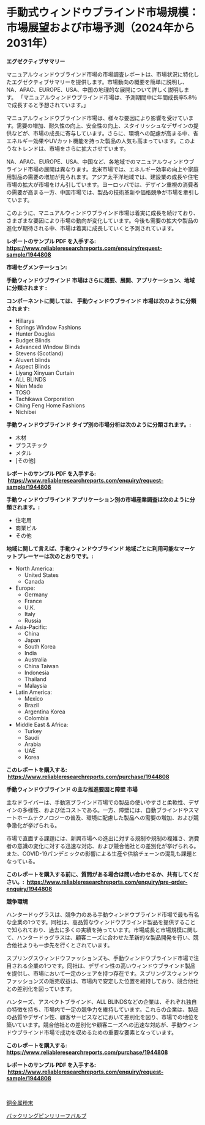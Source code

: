 <p><h1>手動式ウィンドウブラインド市場規模：市場展望および市場予測（2024年から2031年）</h1></p><p><strong>エグゼクティブサマリー</strong></p>
<p><p>マニュアルウィンドウブラインド市場の市場調査レポートは、市場状況に特化したエグゼクティブサマリーを提供します。市場動向の概要を簡単に説明し、NA、APAC、EUROPE、USA、中国の地理的な展開について詳しく説明します。 「マニュアルウィンドウブラインド市場は、予測期間中に年間成長率5.8％で成長すると予想されています。」</p><p>マニュアルウィンドウブラインド市場は、様々な要因により影響を受けています。需要の増加、耐久性の向上、安全性の向上、スタイリッシュなデザインの提供などが、市場の成長に寄与しています。さらに、環境への配慮が高まる中、省エネルギー効果やUVカット機能を持った製品の人気も高まっています。このようなトレンドは、市場をさらに拡大させています。</p><p>NA、APAC、EUROPE、USA、中国など、各地域でのマニュアルウィンドウブラインド市場の展開は異なります。北米市場では、エネルギー効率の向上や家庭用製品の需要の増加が見られます。アジア太平洋地域では、建設業の成長や住宅市場の拡大が市場をけん引しています。ヨーロッパでは、デザイン重視の消費者の需要が高まる一方、中国市場では、製品の技術革新や価格競争が市場を牽引しています。</p><p>このように、マニュアルウィンドウブラインド市場は着実に成長を続けており、さまざまな要因により市場の動向が変化しています。今後も需要の拡大や製品の進化が期待される中、市場は着実に成長していくと予測されています。</p></p>
<p><strong>レポートのサンプル PDF を入手する: <a href="https://www.reliableresearchreports.com/enquiry/request-sample/1944808">https://www.reliableresearchreports.com/enquiry/request-sample/1944808</a></strong></p>
<p><strong>市場セグメンテーション:</strong></p>
<p><strong> 手動ウィンドウブラインド 市場はさらに概要、展開、アプリケーション、地域に分類されます :</strong></p>
<p><strong>コンポーネントに関しては、 手動ウィンドウブラインド 市場は次のように分類されます: &nbsp;</strong></p>
<p><ul><li>Hillarys</li><li>Springs Window Fashions</li><li>Hunter Douglas</li><li>Budget Blinds</li><li>Advanced Window Blinds</li><li>Stevens (Scotland)</li><li>Aluvert blinds</li><li>Aspect Blinds</li><li>Liyang Xinyuan Curtain</li><li>ALL BLINDS</li><li>Nien Made</li><li>TOSO</li><li>Tachikawa Corporation</li><li>Ching Feng Home Fashions</li><li>Nichibei</li></ul></p>
<p><strong> 手動ウィンドウブラインド タイプ別の市場分析は次のように分類されます。:</strong></p>
<p><ul><li>木材</li><li>プラスチック</li><li>メタル</li><li>[その他]</li></ul></p>
<p><strong>レポートのサンプル PDF を入手する: &nbsp;<a href="https://www.reliableresearchreports.com/enquiry/request-sample/1944808">https://www.reliableresearchreports.com/enquiry/request-sample/1944808</a></strong></p>
<p><strong> 手動ウィンドウブラインド アプリケーション別の市場産業調査は次のように分類されます。:</strong></p>
<p><ul><li>住宅用</li><li>商業ビル</li><li>その他</li></ul></p>
<p><strong>地域に関して言えば、手動ウィンドウブラインド 地域ごとに利用可能なマーケットプレーヤーは次のとおりです。:</strong></p>
<p><ul>
    <li>
        North America:
        <ul>
            <li>United States</li>
            <li>Canada</li>
        </ul>
    </li>
    <li>
        Europe:
        <ul>
            <li>Germany</li>
            <li>France</li>
            <li>U.K.</li>
            <li>Italy</li>
            <li>Russia</li>
        </ul>
    </li>
    <li>
        Asia-Pacific:
        <ul>
            <li>China</li>
            <li>Japan</li>
            <li>South Korea</li>
            <li>India</li>
            <li>Australia</li>
            <li>China Taiwan</li>
            <li>Indonesia</li>
            <li>Thailand</li>
            <li>Malaysia</li>
        </ul>
    </li>
    <li>
        Latin America:
        <ul>
            <li>Mexico</li>
            <li>Brazil</li>
            <li>Argentina Korea</li>
            <li>Colombia</li>
        </ul>
    </li>
    <li>
        Middle East & Africa:
        <ul>
            <li>Turkey</li>
            <li>Saudi</li>
            <li>Arabia</li>
            <li>UAE</li>
            <li>Korea</li>
        </ul>
    </li>
    </ul></p>
<p><strong>このレポートを購入する: &nbsp;<a href="https://www.reliableresearchreports.com/purchase/1944808">https://www.reliableresearchreports.com/purchase/1944808</a></strong></p>
<p><strong>手動ウィンドウブラインド の主な推進要因と障壁 市場</strong></p>
<p><p>主なドライバーは、手動窓ブラインド市場での製品の使いやすさと柔軟性、デザインの多様性、および低コストである。一方、障壁には、自動ブラインドやスマートホームテクノロジーの普及、環境に配慮した製品への需要の増加、および競争激化が挙げられる。</p><p>市場で直面する課題には、新興市場への進出に対する規制や規制の複雑さ、消費者の意識の変化に対する迅速な対応、および競合他社との差別化が挙げられる。また、COVID-19パンデミックの影響による生産や供給チェーンの混乱も課題となっている。</p></p>
<p><strong>このレポートを購入する前に、質問がある場合は問い合わせるか、共有してください。:&nbsp; <a href="https://www.reliableresearchreports.com/enquiry/pre-order-enquiry/1944808">https://www.reliableresearchreports.com/enquiry/pre-order-enquiry/1944808</a></strong></p>
<p><strong>競争環境</strong></p>
<p><p>ハンタードゥグラスは、競争力のある手動ウィンドウブラインド市場で最も有名な企業の1つです。同社は、高品質なウィンドウブラインド製品を提供することで知られており、過去に多くの実績を持っています。市場成長と市場規模に関して、ハンタードゥグラスは、顧客ニーズに合わせた革新的な製品開発を行い、競合他社よりも一歩先を行くとされています。</p><p>スプリングスウィンドウファッションズも、手動ウィンドウブラインド市場で注目される企業の1つです。同社は、デザイン性の高いウィンドウブラインド製品を提供し、市場において一定のシェアを持つ存在です。スプリングスウィンドウファッションズの販売収益は、市場内で安定した位置を維持しており、競合他社との差別化を図っています。</p><p>ハンターズ、アスペクトブラインド、ALL BLINDSなどの企業は、それぞれ独自の特徴を持ち、市場内で一定の競争力を維持しています。これらの企業は、製品の品質やデザイン性、顧客サービスなどにおいて差別化を図り、市場での地位を築いています。競合他社との差別化や顧客ニーズへの迅速な対応が、手動ウィンドウブラインド市場で成功を収めるための重要な要素となっています。</p></p>
<p><strong>このレポートを購入する: &nbsp; <a href="https://www.reliableresearchreports.com/purchase/1944808">https://www.reliableresearchreports.com/purchase/1944808</a></strong></p>
<p><strong>レポートのサンプル PDF を入手する: &nbsp;<a href="https://www.reliableresearchreports.com/enquiry/request-sample/1944808">https://www.reliableresearchreports.com/enquiry/request-sample/1944808</a></strong><strong></strong></p>
<p>&nbsp;</p>
<p><p><a href="https://github.com/EstaSprer20231/Market-Research-Report-List-1/blob/main/22947697937.md">銅金属粉末</a></p><p><a href="https://github.com/vlcostes/Market-Research-Report-List-1/blob/main/63265187936.md">バックリングピンリリーフバルブ</a></p></p>